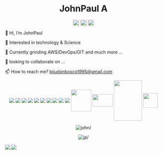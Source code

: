 <p align="center"> <h1 align="center"> JohnPaul A </h1></p>
<p align="center">
	<a href="https://github.com/john-s21" target="_blank"><img align="center" src="https://cdn.jsdelivr.net/npm/bootstrap-icons@1.8.1/icons/github.svg" alt="JohnPaul A" height="20" width="20" /></a>
	<a href="https://discordapp.com/users/534727594764140560" target="_blank"><img align="center" src="https://cdn.jsdelivr.net/npm/bootstrap-icons@1.8.1/icons/discord.svg" alt="JohnPaul Ar" height="20" width="20" /></a>
	<a href="https://mail.google.com/mail/?view=cm&amp;fs=1&amp;to=bijudonbosco1995@gmail.com" target="_blank" bis_skin_checked="1"><img align="center" src="https://cdn.jsdelivr.net/npm/bootstrap-icons@1.8.1/icons/google.svg" alt="JohnPaul A" height="20" width="20" /></a>
</p>

👋 Hi, I’m JohnPaul

👀 Interested in technology & Science

🌱 Currently grinding AWS/DevOps/GIT and much more ...

💞️ looking to collaborate on ...

📫 How to reach me? bijudonbosco1995@gmail.com

<p align="center">
	<a><img align="center" src="https://img.icons8.com/color/48/000000/git.png" /></a>
	<a><img align="center" src="https://img.icons8.com/color/48/000000/docker.png" /></a>
	<a><img align="center" src="https://img.icons8.com/color/48/000000/tomcat.png" /></a>
	<a><img align="center" src="https://img.icons8.com/color/48/000000/docker.png" /></a>
	<a><img align="center" src="https://img.icons8.com/color/48/000000/pycharm.png" /></a>
	<a><img align="center" src="https://img.icons8.com/color/48/000000/jenkins.png" /></a>
	<a><img align="center" src="https://img.icons8.com/color/48/000000/terraform.png" /></a>
	<a><img align="center" src="https://img.icons8.com/color/48/000000/prometheus-app.png" /></a>
	<a><img align="center" src="https://img.icons8.com/color/48/000000/amazon-web-services.png" /></a>
	<a><img align="center" src="https://img.icons8.com/color/48/000000/visual-studio-code-2019.png" /></a>
	<a><img align="center" height="70" width="65" src="https://img.icons8.com/color/48/000000/django.png" /></a>
	<a><img align="center" height="40" width="65" src="https://seeklogo.com/images/M/maven-logo-5A9B272A6E-seeklogo.com.png" /></a>
	<a><img align="center" height="130" width="90" src="https://www.sonarqube.org/assets/logo-31ad3115b1b4b120f3d1efd63e6b13ac9f1f89437f0cf6881cc4d8b5603a52b4.svg" /></a>
	<a><img align="center" height="47" width="47" src="https://digital.ai/sites/default/files/pictures/styles/maxwidth_300/public/pt_logos/NexusRepo_Icon.png?itok=ERx7P7n2" ></a>
</p>

<p align="center">
	<img src=https://github-readme-stats.vercel.app/api?username=john-s21&show_icons=true&locale=en&custom_title=GitHub+Status=(JOHN)&theme=highcontrast&include_all_commits=true&count_private=true&border_color=006BFB bg_color=DEG,FFFFFF,979A9C,2AA9F1&text_color=000000&title_color=3D02CE& alt=john/>
</p>

<p align="center">
	<img src=https://github-readme-stats.vercel.app/api/top-langs/?username=john-s21&layout=compact&theme=vision-friendly-dark&border_color=006BFB alt=jp/>
</p>

<a href="https://github.com/john-s21/my-app">
  	<img align="center" src="https://github-readme-stats.vercel.app/api/pin/?username=john-s21&show_owner=john-s21&repo=my-app&theme=merko&border_color=FA3E06" />
</a>
<a href="https://github.com/john-s21/Django-Web-App">
  	<img align="center" src="https://github-readme-stats.vercel.app/api/pin/?username=john-s21&repo=Django-Web-App&show_owner&theme=merko&border_color=FA3E06" />
</a>

<!---<p align="center">
	<img align="center" src="https://github-readme-stats.vercel.app/api/pin/?username=john-s21&show_owner=john-s21&repo=john-s21&theme=merko" />
</p>--->



<!---
john-s21/john-s21 is a ✨ special ✨ repository because its `README.md` (this file) appears on your GitHub profile.
You can click the Preview link to take a look at your changes.
--->
